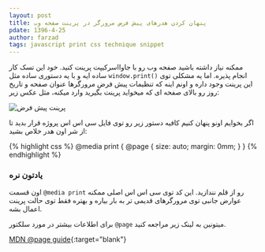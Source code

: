 ```yaml
---
layout: post
title: پنهان کردن هدرهای پیش فرض مرورگر در پرینت صفحه وب
pdate: 1396-4-25
author: farzad
tags: javascript print css technique snippet
---
```


ممکنه نیاز داشته باشید صفحه وب رو با جاوااسرکیپت پرینت کنید. خود این تسک کار ساده ایه و با یه دستوری ساده مثل `window.print()` انجام پذیره. اما یه مشکلی توی این پرینت وجود داره و اونم اینه که تنظیمات پیش فرض مرورگرها عنوان صفحه و تاریخ روز رو بالای صفحه ای که میخواید پرینت بگیرید وارد میکنه، مثل عکس زیر:

![پرینت پیش فرض](https://image.ibb.co/dpcbea/Screen_Shot_2017_07_16_at_2_33_16_PM.png)

اگر بخوایم اونو پنهان کنیم کافیه دستور زیر رو توی فایل سی اس اس پروژه قرار بدید تا از شر اون هدر خلاص بشید:

{% highlight css %}
@media print {
  @page {
    size: auto;
    margin: 0mm;
  }
}
{% endhighlight %}

### یادتون نره
اون قسمت `@media print` رو از قلم نندازید. این کد توی سی اس اس اصلی ممکنه عوارض جانبی توی مرورگرهای قدیمی تر به بار بیاره و بهتره فقط توی حالت پرینت اعمال بشه.

برای اطلاعات بیشتر در مورد سلکتور ```@page``` میتونین به لینک زیر مراجعه کنید.

[MDN @page guide](https://developer.mozilla.org/en/docs/Web/CSS/@page){:target="blank"}
